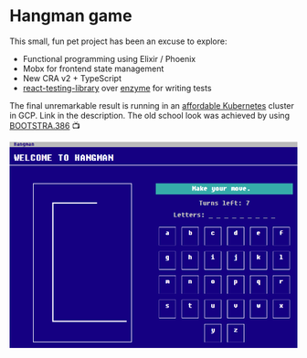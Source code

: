 # Hangman game
  
This small, fun pet project has been an excuse to explore:
* Functional programming using Elixir / Phoenix
* Mobx for frontend state management
* New CRA v2 + TypeScript
* [react-testing-library](https://github.com/kentcdodds/react-testing-library) over [enzyme](https://github.com/airbnb/enzyme) for writing tests

The final unremarkable result is running in an [affordable Kubernetes](https://github.com/aldis-ameriks/affordable-kubernetes) cluster in GCP. Link in the description.
The old school look was achieved by using [BOOTSTRA.386](https://github.com/kristopolous/BOOTSTRA.386) 📺

![alt text](./hangman.png)
